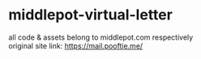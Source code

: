 # middlepot-virtual-letter

all code & assets belong to middlepot.com respectively
<br>
original site link: https://mail.pooftie.me/
